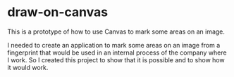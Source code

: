 # draw-on-canvas

This is a prototype of how to use Canvas to mark some areas on an image.

I needed to create an application to mark some areas on an image from a fingerprint that would be used in an internal process of the company where I work. So I created this project to show that it is possible and to show how it would work.
